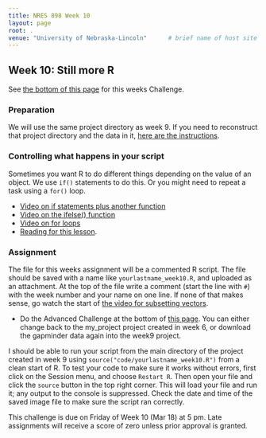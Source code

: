 ```yaml
---
title: NRES 898 Week 10
layout: page
root: .
venue: "University of Nebraska-Lincoln"      # brief name of host site without address (e.g., "Euphoric State University")
---
```


## Week 10: Still more R

See [the bottom of this page](#assignment) for this weeks Challenge. 

### Preparation

We will use the same project directory as week 9. If you need to reconstruct that project directory and the data in it, [here are the instructions](week9.html#preparation).

### Controlling what happens in your script

Sometimes you want R to do different things depending on the value of an object. We use `if()` statements to do this. Or you might need to repeat a task using a `for()` loop. 

* [Video on if statements plus another function](https://youtu.be/gBRqU9lQi3I)
* [Video on the ifelse() function]()
* [Video on for loops]()
* [Reading for this lesson](http://swcarpentry.github.io/r-novice-gapminder/10-control-flow.html).

### Assignment

The file for this weeks assignment will be a commented R script. The file should be saved with a name like `yourlastname_week10.R`, and uploaded as an attachment. At the top of the file write a comment \(start the line with `#`\) with the week number and your name on one line. If none of that makes sense, go watch the start of [the video for subsetting vectors](https://youtu.be/LZB3x6hNZ9M). 

* Do the Advanced Challenge at the bottom of [this page](http://swcarpentry.github.io/r-novice-gapminder/10-control-flow.html). You can either change back to the my_project project created in week 6, or download the gapminder data again into the week9 project. 

I should be able to run your script from the main directory of the project created in week 9 using `source("code/yourlastname_week10.R")` from a clean start of R. To test your code to make sure it works without errors, first click on the Session menu, and choose `Restart R`. Then open your file and click the `source` button in the top right corner. This will load your file and run it; any output to the console is suppressed. Check the date and time of the saved image file to make sure the script ran correctly. 
 
This challenge is due on Friday of Week 10 \(Mar 18\) at 5 pm. Late assignments will receive 
a score of zero unless prior approval is granted.  
